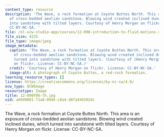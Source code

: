 ```yaml
---
content_type: resource
description: 'The Wave, a rock formation at Coyote Buttes North. This area is an exposure
  of cross-bedded aeolian sandstone. Blowing wind created inclined dunes, which turned
  into sandstone with tilted layers. Courtesy of Henry Morgan on flickr. License:
  CC-BY-NC-SA. '
file: /ol-ocw-studio-app/courses/12-090-introduction-to-fluid-motions-sediment-transport-and-current-generated-sedimentary-structures-fall-2006/a669908171a80946c8a4d8fa449202dc_12-090f06-th.jpg
file_size: 4235
file_type: image/jpeg
image_metadata:
  caption: 'The Wave, a rock formation at Coyote Buttes North. This area is an exposure
    of cross-bedded aeolian sandstone. Blowing wind created inclined dunes, which
    turned into sandstone with tilted layers. (Courtesy of [Henry Morgan](https://www.flickr.com/photos/henrymorgan/13509376365/)
    on flickr. License: CC-BY-NC-SA.)'
  credit: 'Courtesy of Henry Morgan on flickr. License: CC-BY-NC-SA.'
  image-alt: A photograph of Coyote Buttes, a red-rock formation.
learning_resource_types: []
license: https://creativecommons.org/licenses/by-nc-sa/4.0/
ocw_type: OCWImage
resourcetype: Image
title: 12-090f06-th.jpg
uid: a6699081-71a8-0946-c8a4-d8fa449202dc
---
```

The Wave, a rock formation at Coyote Buttes North. This area is an exposure of cross-bedded aeolian sandstone. Blowing wind created inclined dunes, which turned into sandstone with tilted layers. Courtesy of Henry Morgan on flickr. License: CC-BY-NC-SA. 